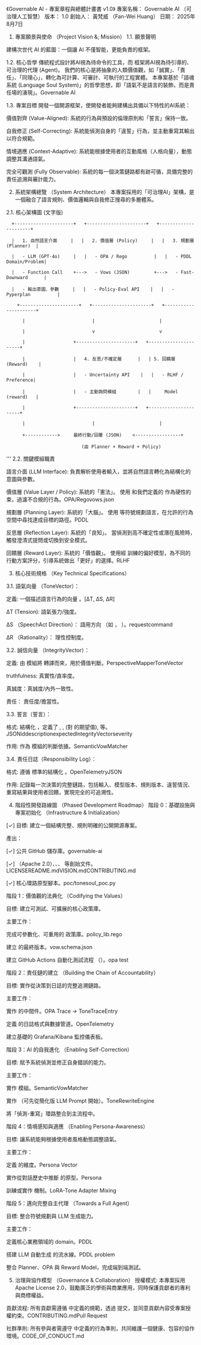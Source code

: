 《Governable AI - 專案章程與總體計畫書 v1.0》
專案名稱： Governable AI （可治理人工智慧） 版本： 1.0 創始人： 黃梵威 （Fan-Wei Huang） 日期： 2025年8月7日

1. 專案願景與使命 （Project Vision &; Mission）
1.1. 願景聲明

建構次世代 AI 的藍圖：一個讓 AI 不僅智能，更能負責的框架。

1.2. 核心哲學 傳統程式設計將AI視為待命令的工具，而  框架將AI視為待引導的、可治理的代理 (Agent)。 我們的核心是將抽象的人類價值觀，如「誠實」、「責任」、「同理心」，轉化為可計算、可審計、可執行的工程實體。 本專案基於「語魂系統 (Language Soul System)」的哲學思想，即「語氣不是語言的裝飾，而是責任場的湧現」。Governable AI

1.3. 專案目標
開發一個開源框架，使開發者能夠建構出具備以下特性的AI系統：

價值對齊 (Value-Aligned): 系統的行為與預設的倫理原則和「誓言」保持一致。

自我修正 (Self-Correcting): 系統能偵測自身的「違誓」行為，並主動重寫其輸出以符合規範。

情境適應 (Context-Adaptive): 系統能根據使用者的互動風格（人格向量），動態調整其溝通語氣。

完全可觀測 (Fully Observable): 系統的每一個決策鏈路都有跡可循，具備完整的責任追溯與審計能力。

2. 系統架構總覽 （System Architecture）
本專案採用的「可治理AI」架構，是一個融合了語言規則、價值邏輯與自我修正搜尋的多層體系。

2.1. 核心架構圖 (文字版)


      +----------------------+   +----------------------+   +----------------------+

      |   1. 自然語言介面     |   |   2. 價值層 (Policy)     |   |   3. 規劃層 (Planner)  |

      |   - LLM (GPT-4o)     |   |   - OPA / Rego          |   |   - PDDL Domain/Problem|

      |   - Function Call    +--->   - Vows (JSON)         +--->   - Fast-Downward      |

      |   - 輸出意圖、參數     |   |   - Policy-Eval API    |   |   - Pyperplan          |

        +----------------------+   +----------------------+   +----------------------+   

          |                         |                        |
          
          |                         v                        v
          
          |                  +----------------------+   +----------------------+
          
          |                  |   4. 反思/不確定層      |   | 5. 回饋層 (Reward)    |
          
          |                  |   - Uncertainty API    |   |   - RLHF / Preference|
          
          |                  |   - 主動詢問模組        |   |     Model (reward)   |
          
          |                  +----------------------+   +----------------------+
          
          |                         |                        |
          
          +------------>     最終行動/回覆 (JSON)    <-----------------+
          
                                (由 Planner + Reward + Policy)
'''
2.2. 關鍵模組職責

語言介面 (LLM Interface): 負責解析使用者輸入，並將自然語言轉化為結構化的意圖與參數。

價值層 (Value Layer / Policy): 系統的「憲法」。 使用  和我們定義的  作為硬性約束，過濾不合規的行為。OPA/Regovows.json

規劃層 (Planning Layer): 系統的「大腦」。 使用  等符號規劃語言，在允許的行為空間中尋找達成目標的路徑。PDDL

反思層 (Reflection Layer): 系統的「良知」。 當偵測到高不確定性或潛在風險時，觸發澄清式提問或切換到安全模式。

回饋層 (Reward Layer): 系統的「價值觀」。 使用經  訓練的偏好模型，為不同的行動方案評分，引導系統做出「更好」的選擇。RLHF

3. 核心技術規格 （Key Technical Specifications）
   
3.1. 語氣向量 （ToneVector）：

定義: 一個描述語言行為的向量 。[ΔT, ΔS, ΔR]

ΔT (Tension): 語氣張力/強度。

ΔS （SpeechAct Direction）： 語用方向 （如 ， ）。requestcommand

ΔR （Rationality）： 理性控制度。

3.2. 誠信向量 （IntegrityVector）：

定義: 由  模組將  轉譯而來，用於價值判斷。PerspectiveMapperToneVector

truthfulness: 真實性/直率度。

真誠度：真誠度/內外一致性。

責任： 責任度/擔當性。

3.3. 誓言（誓言）：

格式: 結構化 ，定義了 , ,  (對  的期望值),  等。JSONiddescriptionexpectedIntegrityVectorseverity

作用: 作為  模組的判斷依據。SemanticVowMatcher

3.4. 責任日誌（Responsibility Log）：

格式: 遵循  標準的結構化 。OpenTelemetryJSON

作用: 記錄每一次決策的完整鏈路，包括輸入、模型版本、規則版本、違誓情況、重寫結果與使用者回饋，實現完全的可追溯性。

4. 階段性開發路線圖 （Phased Development Roadmap）
階段 0：基礎設施與專案初始化 （Infrastructure & Initialization）

[✓] 目標: 建立一個結構完整、規則明確的公開開源專案。

產出：

[✓] 公共 GitHub 儲存庫。governable-ai

[✓] （Apache 2.0）、、、 等創始文件。LICENSEREADME.mdVISION.mdCONTRIBUTING.md

[✓]  核心環路原型腳本。poc/tonesoul_poc.py

階段 1：價值觀的法典化 （Codifying the Values）

目標: 建立可測試、可擴展的核心政策庫。

主要工作：

完成可參數化、可重用的  政策庫。policy_lib.rego

建立  的最終版本。vow.schema.json

建立 GitHub Actions 自動化測試流程 （）。opa test

階段 2：責任鏈的建立 （Building the Chain of Accountability）

目標: 實作從決策到日誌的完整追溯鏈路。

主要工作：

實作 的中間件。OPA Trace -> ToneTraceEntry

定義  的日誌格式與數據管道。OpenTelemetry

建立基礎的 Grafana/Kibana 監控儀表板。

階段 3：AI 的自我進化 （Enabling Self-Correction）

目標: 賦予系統偵測並修正自身錯誤的能力。

主要工作：

實作  模組。SemanticVowMatcher

實作 （可先從簡化版 LLM Prompt 開始）。ToneRewriteEngine

將「偵測-重寫」環路整合到主流程中。

階段 4：情境感知與適應 （Enabling Persona-Awareness）

目標: 讓系統能夠根據使用者風格動態調整語氣。

主要工作：

定義 的維度。Persona Vector

實作從對話歷史中推斷  的原型。Persona

訓練或實作  機制。LoRA-Tone Adapter Mixing

階段 5：邁向完整自主代理 （Towards a Full Agent）

目標: 整合符號規劃與 LLM 生成能力。

主要工作：

定義核心業務領域的  domain。PDDL

搭建 LLM 自動生成 的流水線。PDDL problem

整合 Planner、OPA 與 Reward Model，完成端到端測試。

5. 治理與協作模型 （Governance & Collaboration）
授權模式: 本專案採用 Apache License 2.0，鼓勵廣泛的學術與商業應用，同時保護貢獻者的專利與商標權益。

貢獻流程: 所有貢獻需遵循  中定義的規範，透過  提交，並同意貢獻內容受專案授權約束。CONTRIBUTING.mdPull Request

社群準則: 所有參與者需遵守  中定義的行為準則，共同維護一個健康、包容的協作環境。CODE_OF_CONDUCT.md
